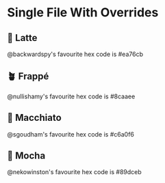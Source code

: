 # Single File With Overrides

## 🌻 Latte

@backwardspy's favourite hex code is #ea76cb

## 🪴 Frappé

@nullishamy's favourite hex code is #8caaee

## 🌺 Macchiato

@sgoudham's favourite hex code is #c6a0f6

## 🌿 Mocha

@nekowinston's favourite hex code is #89dceb

